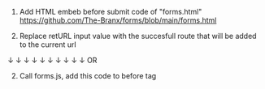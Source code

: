 
1) Add HTML embeb before submit code of "forms.html"
https://github.com/The-Branx/forms/blob/main/forms.html

2) Replace retURL input value with the succesfull route that will be added to the current url
<input type="hidden" name="retURL" value="[PLEASE ENTER ROUTE OR PARAMETER HERE]">
↓ ↓ ↓ ↓ ↓ ↓ ↓ ↓ ↓ ↓
<input type="hidden" name="retURL" value="/success"> OR <input type="hidden" name="retURL" value="?success=true">


2) Call forms.js, add this code to before </body> tag
<script src="https://cdn.jsdelivr.net/gh/The-Branx/forms/forms.min.js"></script>

